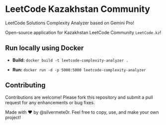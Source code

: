 # LeetCode Kazakhstan Community

LeetCode Solutions Complexity Analyzer based on Gemini Pro!

Open-source application for Kazakhstan LeetCode Community `LeetCode.kz`! 

## Run locally using Docker

* **Build:** `docker build -t leetcode-complexity-analyzer .`

* **Run:** `docker run -d -p 5000:5000 leetcode-complexity-analyzer`

## Contributing

Contributions are welcome! Please fork this repository and submit a pull request for any enhancements or bug fixes.

Made with ❤️ by @silvermete0r. Feel free to copy, use, and make your own project!